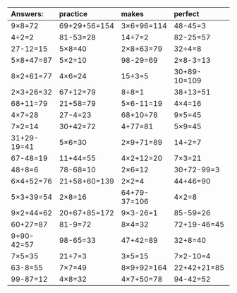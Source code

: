 | Answers: | practice | makes | perfect | ! |
| :--- | :--- | :--- | :--- | :--- |
| 9×8=72 | 69+29+56=154 | 3×6+96=114 | 48-45=3 | 9×4=36 | 
| 4÷2=2 | 81-53=28 | 14÷7=2 | 82-25=57 | 93-83=10 | 
| 27-12=15 | 5×8=40 | 2×8+63=79 | 32÷4=8 | 2+83=85 | 
| 5×8+47=87 | 5×2=10 | 98-29=69 | 2×8-3=13 | 80-28=52 | 
| 8×2+61=77 | 4×6=24 | 15÷3=5 | 30+89-10=109 | 53+18=71 | 
| 2×3+26=32 | 67+12=79 | 8÷8=1 | 38+13=51 | 9×7=63 | 
| 68+11=79 | 21+58=79 | 5×6-11=19 | 4×4=16 | 95+47+53=195 | 
| 4×7=28 | 27-4=23 | 68+10=78 | 9×5=45 | 3×4=12 | 
| 7×2=14 | 30+42=72 | 4+77=81 | 5×9=45 | 3×9=27 | 
| 31+29-19=41 | 5×6=30 | 2×9+71=89 | 14÷2=7 | 8×2+64=80 | 
| 67-48=19 | 11+44=55 | 4×2+12=20 | 7×3=21 | 78-78=0 | 
| 48÷8=6 | 78-68=10 | 2×6=12 | 30+72-99=3 | 92+45+11=148 | 
| 6×4+52=76 | 21+58+60=139 | 2×2=4 | 44+46=90 | 3×8=24 | 
| 5×3+39=54 | 2×8=16 | 64+79-37=106 | 4×2=8 | 81÷9=9 | 
| 9×2+44=62 | 20+67+85=172 | 9×3-26=1 | 85-59=26 | 90-7=83 | 
| 60+27=87 | 81-9=72 | 8×4=32 | 72+19-46=45 | 9×5+1=46 | 
| 9+90-42=57 | 98-65=33 | 47+42=89 | 32+8=40 | 9×3=27 | 
| 7×5=35 | 21÷7=3 | 3×5=15 | 7×2-10=4 | 8×7=56 | 
| 63-8=55 | 7×7=49 | 8×9+92=164 | 22+42+21=85 | 6×4=24 | 
| 99-87=12 | 4×8=32 | 4×7+50=78 | 94-42=52 | 8×2=16 | 
